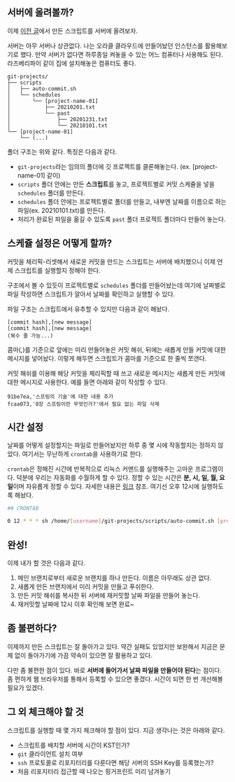 ## 서버에 올려볼까?

이제 [이전 글](https://han-jinkyu.tistory.com/22)에서 만든 스크립트를 서버에 올려보자. 

서버는 아무 서버나 상관없다. 나는 오라클 클라우드에 만들어놨던 인스턴스를 활용해보기로 했다. 만약 서버가 없다면 하루종일 켜놓을 수 있는 어느 컴퓨터나 사용해도 된다. 라즈베리파이 같이 집에 설치해놓은 컴퓨터도 좋다.

```
git-projects/
├── scripts
│   ├── auto-commit.sh
│   └── schedules
│       └── [project-name-01]
│           ├── 20210201.txt
│           └── past
│               ├── 20201231.txt
│               └── 20210101.txt
└── [project-name-01]
    └── (...)
```

폴더 구조는 위와 같다. 특징은 다음과 같다.

- `git-projects`라는 임의의 폴더에 깃 프로젝트를 클론해놓는다. (ex. [project-name-01] 같이)
- `scripts` 폴더 안에는 만든 **스크립트**를 놓고, 프로젝트별로 커밋 스케쥴을 넣을  `schedules` 폴더를 만든다.
- `schedules` 폴더 안에는 프로젝트별로 폴더를 만들고, 내부엔 날짜를 이름으로 하는 파일(ex. 20210101.txt)를 만든다.
- 처리가 완료된 파일을 옮길 수 있도록 `past` 폴더 프로젝트 폴더마다 만들어 놓는다.

## 스케쥴 설정은 어떻게 할까?

커밋을 체리픽-리셋해서 새로운 커밋을 만드는 스크립트는 서버에 배치했으니 이제 언제 스크립트를 실행할지 정해야 한다.

구조에서 볼 수 있듯이 프로젝트별로 `schedules` 폴더를 만들어놨는데 여기에 날짜별로 파일 작성하면 스크립트가 알아서 날짜를 확인하고 실행할 수 있다.

파일 구조는 스크립트에서 유추할 수 있지만 다음과 같이 해놨다.

```
[commit hash],[new message]
[commit hash],[new message]
(복수 줄 가능...)
```

콤마(,)를 기준으로 앞에는 미리 만들어놓은 커밋 해쉬, 뒤에는 새롭게 만들 커밋에 대한 메시지를 넣어놨다. 이렇게 해두면 스크립트가 콤마를 기준으로 한 줄씩 쪼갠다. 

커밋 해쉬를 이용해 해당 커밋을 체리픽할 때 쓰고 새로운 메시지는 새롭게 만든 커밋에 대한 메시지로 사용한다. 예를 들면 아래와 같이 작성할 수 있다.

```
91be7ea,'스프링의 기술'에 대한 내용 추가
fcaa073,'8장 스프링이란 무엇인가?'에서 필요 없는 파일 삭제
```

## 시간 설정

날짜를 어떻게 설정할지는 파일로 만들어놨지만 하루 중 몇 시에 작동할지는 정하지 않았다. 여기서는 무난하게 `crontab`을 사용하기로 한다. 

`crontab`은 정해진 시간에 반복적으로 리눅스 커맨드를 실행해주는 고마운 프로그램이다. 덕분에 우리는 자동화를 수월하게 할 수 있다. 정할 수 있는 시간은 **분, 시, 일, 월, 요일**이며 자유롭게 정할 수 있다. 자세한 내용은 [링크](https://ko.wikipedia.org/wiki/Cron) 참조. 여기선 오후 12시에 실행하도록 해놨다.

```bash
## CRONTAB

0 12 * * * sh /home/[username]/git-projects/scripts/auto-commit.sh [project-name-01]
```

## 완성!

이제 내가 할 것은 다음과 같다.

1. 메인 브랜치로부터 새로운 브랜치를 하나 만든다. 이름은 아무래도 상관 없다.
2. 새롭게 만든 브랜치에서 미리 커밋을 만들고 푸쉬한다.
3. 만든 커밋 해쉬를 복사한 뒤 서버에 재커밋할 날짜 파일을 만들어 놓는다.
4. 재커밋할 날짜에 12시 이후 확인해 보면 완료~

## 좀 불편하다?

이제까지 만든 스크립트는 잘 돌아가고 있다. 약간 실패도 있었지만 보완해서 지금은 문제 없이 돌아가기에 가끔 약속이 있으면 잘 활용하고 있다. 

다만 좀 불편한 점이 있다. 바로 **서버에 들어가서 날짜 파일을 만들어야 된다**는 점이다. 좀 편하게 웹 브라우저를 통해서 등록할 수 있으면 좋겠다. 시간이 되면 한 번 개선해볼 필요가 있겠다.

## 그 외 체크해야 할 것

스크립트를 실행할 때 몇 가지 체크해야 할 점이 있다. 지금 생각나는 것은 아래와 같다.

- 스크립트를 배치할 서버에 시간이 KST인가?
- `git` 클라이언트 설치 여부
- `ssh` 프로토콜로 리포지터리를 다룬다면 해당 서버의 SSH Key를 등록했는가?
- 처음 리포지터리 접근할 때 나오는 핑거프린트 미리 남겨놓기
